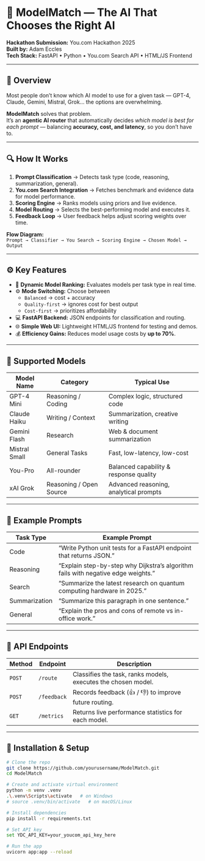 # 🧠 ModelMatch — The AI That Chooses the Right AI

**Hackathon Submission:** You.com Hackathon 2025  
**Built by:** Adam Eccles  
**Tech Stack:** FastAPI • Python • You.com Search API • HTML/JS Frontend  

---

## 🚀 Overview

Most people don’t know which AI model to use for a given task — GPT-4, Claude, Gemini, Mistral, Grok… the options are overwhelming.

**ModelMatch** solves that problem.  
It’s an **agentic AI router** that automatically decides *which model is best for each prompt* — balancing **accuracy, cost, and latency**, so you don’t have to.

---

## 🔍 How It Works

1. **Prompt Classification** → Detects task type (code, reasoning, summarization, general).  
2. **You.com Search Integration** → Fetches benchmark and evidence data for model performance.  
3. **Scoring Engine** → Ranks models using priors and live evidence.  
4. **Model Routing** → Selects the best-performing model and executes it.  
5. **Feedback Loop** → User feedback helps adjust scoring weights over time.

**Flow Diagram:**  
`Prompt → Classifier → You Search → Scoring Engine → Chosen Model → Output`

---

## ⚙️ Key Features

- 🧠 **Dynamic Model Ranking:** Evaluates models per task type in real time.  
- ⚙️ **Mode Switching:** Choose between  
  - `Balanced` → cost + accuracy  
  - `Quality-first` → ignores cost for best output  
  - `Cost-first` → prioritizes affordability  
- 💻 **FastAPI Backend:** JSON endpoints for classification and routing.  
- 🌐 **Simple Web UI:** Lightweight HTML/JS frontend for testing and demos.  
- 💰 **Efficiency Gains:** Reduces model usage costs by **up to 70%**.  

---

## 🧩 Supported Models

| Model Name | Category | Typical Use |
|-------------|-----------|--------------|
| GPT-4 Mini | Reasoning / Coding | Complex logic, structured code |
| Claude Haiku | Writing / Context | Summarization, creative writing |
| Gemini Flash | Research | Web & document summarization |
| Mistral Small | General Tasks | Fast, low-latency, low-cost |
| You-Pro | All-rounder | Balanced capability & response quality |
| xAI Grok | Reasoning / Open Source | Advanced reasoning, analytical prompts |

---

## 🧠 Example Prompts

| Task Type | Example Prompt |
|------------|----------------|
| Code | “Write Python unit tests for a FastAPI endpoint that returns JSON.” |
| Reasoning | “Explain step-by-step why Dijkstra’s algorithm fails with negative edge weights.” |
| Search | “Summarize the latest research on quantum computing hardware in 2025.” |
| Summarization | “Summarize this paragraph in one sentence.” |
| General | “Explain the pros and cons of remote vs in-office work.” |

---

## 📡 API Endpoints

| Method | Endpoint | Description |
|---------|-----------|-------------|
| `POST` | `/route` | Classifies the task, ranks models, executes the chosen model. |
| `POST` | `/feedback` | Records feedback (👍 / 👎) to improve future routing. |
| `GET` | `/metrics` | Returns live performance statistics for each model. |

---

## 🧰 Installation & Setup

```bash
# Clone the repo
git clone https://github.com/yourusername/ModelMatch.git
cd ModelMatch

# Create and activate virtual environment
python -m venv .venv
.\.venv\Scripts\activate   # on Windows
# source .venv/bin/activate   # on macOS/Linux

# Install dependencies
pip install -r requirements.txt

# Set API key
set YDC_API_KEY=your_youcom_api_key_here

# Run the app
uvicorn app:app --reload
